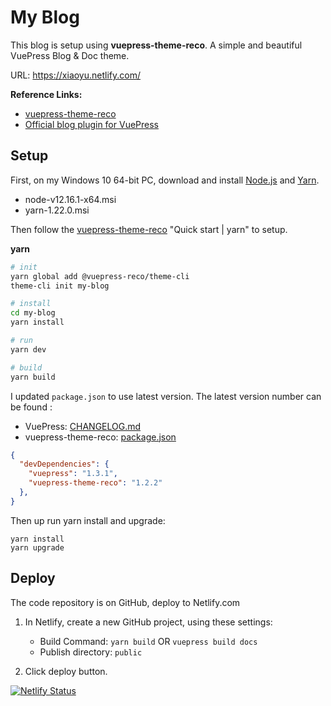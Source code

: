 # My Blog

This blog is setup using **vuepress-theme-reco**. A simple and beautiful VuePress Blog & Doc theme. 

URL:  https://xiaoyu.netlify.com/



**Reference Links:**

* [vuepress-theme-reco](https://github.com/vuepress-reco/vuepress-theme-reco)
* [Official blog plugin for VuePress](https://github.com/vuepressjs/vuepress-plugin-blog)



## Setup

First, on my Windows 10 64-bit PC, download and install [Node.js](https://nodejs.org/) and [Yarn](https://yarnpkg.com/).

* node-v12.16.1-x64.msi
* yarn-1.22.0.msi



Then follow the [vuepress-theme-reco](https://github.com/vuepress-reco/vuepress-theme-reco) "Quick start | yarn" to setup.

**yarn**

```bash
# init
yarn global add @vuepress-reco/theme-cli
theme-cli init my-blog

# install
cd my-blog
yarn install

# run
yarn dev

# build
yarn build
```



I updated `package.json` to use latest version. The latest version number can be found :

* VuePress: [CHANGELOG.md](https://github.com/vuejs/vuepress/blob/master/CHANGELOG.md)
* vuepress-theme-reco: [package.json](https://github.com/vuepress-reco/vuepress-theme-reco/blob/develop/package.json)

```json
{
  "devDependencies": {
    "vuepress": "1.3.1",
    "vuepress-theme-reco": "1.2.2"
  },
}
```

Then up run yarn install and upgrade:

```shell
yarn install
yarn upgrade
```



## Deploy

The code repository is on GitHub, deploy to Netlify.com

1. In Netlify, create a new GitHub project, using these settings:

   * Build Command: `yarn build`   OR   `vuepress build docs`
   * Publish directory: `public`
   
2. Click deploy button.

   

[![Netlify Status](https://api.netlify.com/api/v1/badges/ddc80cb2-cf0b-4bae-a27c-571bc52b4107/deploy-status)](https://app.netlify.com/sites/serene-goodall-3e356d/deploys)